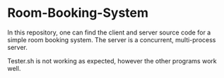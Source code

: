 # Room-Booking-System
In this repository, one can find the client and server source code for a simple room booking system. The server is a concurrent, multi-process server. 

Tester.sh is not working as expected, however the other programs work well.
